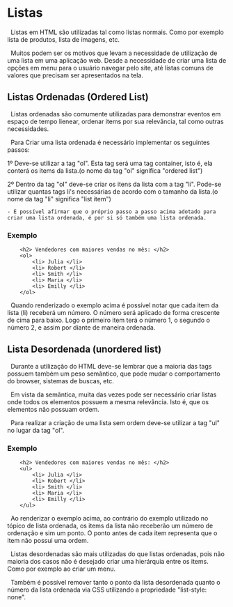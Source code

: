 # Listas 

&nbsp; Listas em HTML são utilizadas tal como listas normais. Como por exemplo lista de produtos, lista de imagens, etc. 

&nbsp; Muitos podem ser os motivos que levam a necessidade de utilização de uma lista em uma aplicação web. Desde a necessidade de criar uma lista de opções em menu para o usuário navegar pelo site, até listas comuns de valores que precisam ser apresentados na tela.


## Listas Ordenadas (Ordered List)

&nbsp; Listas ordenadas são comumente utilizadas para demonstrar eventos em espaço de tempo lienear, ordenar items por sua relevância, tal como outras necessidades.

&nbsp; Para Criar uma lista ordenada é necessário implementar os seguintes passos:

1º Deve-se utilizar a tag "ol". Esta tag será uma tag container, isto é, ela conterá os items da lista.(o nome da tag "ol" significa "ordered list")

2º Dentro da tag "ol" deve-se criar os itens da lista com a tag "li". Pode-se utilizar quantas tags li's necessárias de acordo com o tamanho da lista.(o nome da tag "li" significa "list item")

    - É possível afirmar que o próprio passo a passo acima adotado para criar uma lista ordenada, é por si só também uma lista ordenada. 


### Exemplo

```
    <h2> Vendedores com maiores vendas no mês: </h2> 
    <ol>
        <li> Julia </li>
        <li> Robert </li>
        <li> Smith </li>
        <li> Maria </li>
        <li> Emilly </li>
    </ol>
```

&nbsp; Quando renderizado o exemplo acima é possível notar que cada item da lista (li) receberá um número. O número será aplicado de forma crescente de cima para baixo. Logo o primeiro item terá o número 1, o segundo o número 2, e assim por diante de maneira ordenada.


## Lista Desordenada (unordered list)

&nbsp; Durante a utilização do HTML deve-se lembrar que a maioria das tags possuem também um peso semântico, que pode mudar o comportamento do browser, sistemas de buscas, etc. 

&nbsp; Em vista da semântica, muita das vezes pode ser necessário criar listas onde todos os elementos possuem a mesma relevância. Isto é, que os elementos não possuam ordem.

&nbsp; Para realizar a criação de uma lista sem ordem deve-se utilizar a tag "ul" no lugar da tag "ol".


### Exemplo

```
    <h2> Vendedores com maiores vendas no mês: </h2> 
    <ul>
        <li> Julia </li>
        <li> Robert </li>
        <li> Smith </li>
        <li> Maria </li>
        <li> Emilly </li>
    </ul>
```

&nbsp; Ao renderizar o exemplo acima, ao contrário do exemplo utilizado no tópico de lista ordenada, os items da lista não receberão um número de ordenação e sim um ponto. O ponto antes de cada item representa que o item não possui uma ordem.

&nbsp; Listas desordenadas são mais utilizadas do que listas ordenadas, pois não maioria dos casos não é desejado criar uma hierárquia entre os items. Como por exemplo ao criar um menu.

&nbsp; Também é possível remover tanto o ponto da lista desordenada quanto o número da lista ordenada via CSS utilizando a propriedade "list-style: none".
